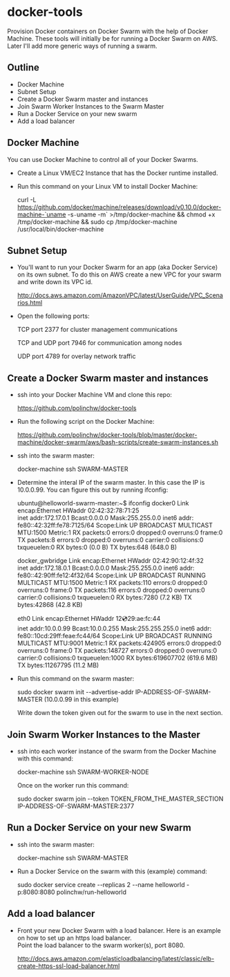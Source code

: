 # docker-tools
Provision Docker containers on Docker Swarm with the help of Docker Machine.  These tools will initially be for running a Docker Swarm on AWS.  Later I'll add more generic ways of running a swarm.

## Outline
- Docker Machine
- Subnet Setup 
- Create a Docker Swarm master and instances
- Join Swarm Worker Instances to the Swarm Master
- Run a Docker Service on your new swarm
- Add a load balancer

## Docker Machine
You can use Docker Machine to control all of your Docker Swarms.  
- Create a Linux VM/EC2 Instance that has the Docker runtime installed.
- Run this command on your Linux VM to install Docker Machine:

  curl -L https://github.com/docker/machine/releases/download/v0.10.0/docker-machine-`uname -s`-`uname -m` >/tmp/docker-machine &&
  chmod +x /tmp/docker-machine &&
  sudo cp /tmp/docker-machine /usr/local/bin/docker-machine
 
## Subnet Setup
- You'll want to run your Docker Swarm for an app (aka Docker Service) on its own subnet. 
  To do this on AWS create a new VPC for your swarm and write down its VPC id.
  
  http://docs.aws.amazon.com/AmazonVPC/latest/UserGuide/VPC_Scenarios.html  
  
- Open the following ports:
  
    TCP port 2377 for cluster management communications
    
    TCP and UDP port 7946 for communication among nodes
    
    UDP port 4789 for overlay network traffic

  
## Create a Docker Swarm master and instances
- ssh into your Docker Machine VM and clone this repo:

  https://github.com/polinchw/docker-tools  

- Run the following script on the Docker Machine:

  https://github.com/polinchw/docker-tools/blob/master/docker-machine/docker-swarm/aws/bash-scripts/create-swarm-instances.sh
  
- ssh into the swarm master:

  docker-machine ssh SWARM-MASTER
  
- Determine the interal IP of the swarm master.  In this case the IP is 10.0.0.99.  You can figure this out by running ifconfig:

  ubuntu@helloworld-swarm-master:~$ ifconfig
  docker0   Link encap:Ethernet  HWaddr 02:42:32:78:71:25  
          inet addr:172.17.0.1  Bcast:0.0.0.0  Mask:255.255.0.0
          inet6 addr: fe80::42:32ff:fe78:7125/64 Scope:Link
          UP BROADCAST MULTICAST  MTU:1500  Metric:1
          RX packets:0 errors:0 dropped:0 overruns:0 frame:0
          TX packets:8 errors:0 dropped:0 overruns:0 carrier:0
          collisions:0 txqueuelen:0 
          RX bytes:0 (0.0 B)  TX bytes:648 (648.0 B)

  docker_gwbridge Link encap:Ethernet  HWaddr 02:42:90:12:4f:32  
          inet addr:172.18.0.1  Bcast:0.0.0.0  Mask:255.255.0.0
          inet6 addr: fe80::42:90ff:fe12:4f32/64 Scope:Link
          UP BROADCAST RUNNING MULTICAST  MTU:1500  Metric:1
          RX packets:110 errors:0 dropped:0 overruns:0 frame:0
          TX packets:116 errors:0 dropped:0 overruns:0 carrier:0
          collisions:0 txqueuelen:0 
          RX bytes:7280 (7.2 KB)  TX bytes:42868 (42.8 KB)

  eth0      Link encap:Ethernet  HWaddr 12:cd:29:ae:fc:44  
          inet addr:10.0.0.99  Bcast:10.0.0.255  Mask:255.255.255.0
          inet6 addr: fe80::10cd:29ff:feae:fc44/64 Scope:Link
          UP BROADCAST RUNNING MULTICAST  MTU:9001  Metric:1
          RX packets:424905 errors:0 dropped:0 overruns:0 frame:0
          TX packets:148727 errors:0 dropped:0 overruns:0 carrier:0
          collisions:0 txqueuelen:1000 
          RX bytes:619607702 (619.6 MB)  TX bytes:11267795 (11.2 MB)

  
- Run this command on the swarm master:   

  sudo docker swarm init --advertise-addr IP-ADDRESS-OF-SWARM-MASTER (10.0.0.99 in this example)
  
  Write down the token given out for the swarm to use in the next section.
  
## Join Swarm Worker Instances to the Master
- ssh into each worker instance of the swarm from the Docker Machine with this command:
 
  docker-machine ssh SWARM-WORKER-NODE
  
  Once on the worker run this command:
  
  sudo docker swarm join --token TOKEN_FROM_THE_MASTER_SECTION IP-ADDRESS-OF-SWARM-MASTER:2377

## Run a Docker Service on your new Swarm
- ssh into the swarm master:

  docker-machine ssh SWARM-MASTER
  
- Run a Docker Service on the swarm with this (example) command:

  sudo docker service create --replicas 2 --name helloworld -p:8080:8080 polinchw/run-helloworld

## Add a load balancer
- Front your new Docker Swarm with a load balancer.  Here is an example on how to set up an https load balancer.  
  Point the load balancer to the swarm worker(s), port 8080. 
  
  http://docs.aws.amazon.com/elasticloadbalancing/latest/classic/elb-create-https-ssl-load-balancer.html
  
